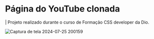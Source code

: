 # Página do YouTube clonada

| Projeto realizado durante o curso de Formação CSS developer da Dio.

![Captura de tela 2024-07-25 200159](https://github.com/user-attachments/assets/f3b95e67-b07b-498a-bcdd-d950829da275)

